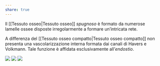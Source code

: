 ```yaml
---
share: true
---
```

Il [[Tessuto osseo|Tessuto osseo]] *spugnoso* è formato da numerose lamelle ossee disposte irregolarmente a formare un’intricata rete.

A differenza del [[Tessuto osseo compatto|Tessuto osseo compatto]] non presenta una vascolarizzazione interna formata dai canali di Havers e Volkmann. Tale funzione è affidata esclusivamente all’*endostio*.

![](fad604199d3da794380c7bf4a9d68403_MD5%201.jpg)
![](0e3a033b78c698c0cc3291b3818c4e4f_MD5%201.jpg)
![](35e553105aec8eb5f39e6430255ca40e_MD5%201.jpg)